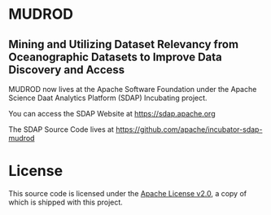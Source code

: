 # MUDROD
## Mining and Utilizing Dataset Relevancy from Oceanographic Datasets to Improve Data Discovery and Access

MUDROD now lives at the Apache Software Foundation under the Apache Science Daat Analytics Platform (SDAP) Incubating project.

You can access the SDAP Website at https://sdap.apache.org

The SDAP Source Code lives at https://github.com/apache/incubator-sdap-mudrod
 
# License
This source code is licensed under the [Apache License v2.0](http://www.apache.org/licenses/LICENSE-2.0), a
copy of which is shipped with this project. 
